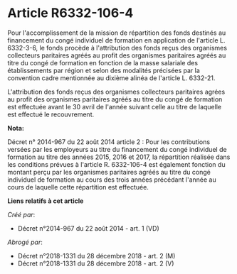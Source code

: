 # Article R6332-106-4

Pour l'accomplissement de la mission de répartition des fonds destinés au financement du congé individuel de formation en
application de l'article L. 6332-3-6, le fonds procède à l'attribution des fonds reçus des organismes collecteurs paritaires
agréés au profit des organismes paritaires agréés au titre du congé de formation en fonction de la masse salariale des
établissements par région et selon des modalités précisées par la convention cadre mentionnée au dixième alinéa de l'article
L. 6332-21.

L'attribution des fonds reçus des organismes collecteurs paritaires agrées au profit des organismes paritaires agréés au
titre du congé de formation est effectuée avant le 30 avril de l'année suivant celle au titre de laquelle est effectué le
recouvrement.

**Nota:**

Décret n° 2014-967 du 22 août 2014 article 2 : Pour les contributions versées par les employeurs au titre du financement du
congé individuel de formation au titre des années 2015, 2016 et 2017, la répartition réalisée dans les conditions prévues à
l'article R. 6332-106-4 est également fonction du montant perçu par les organismes paritaires agréés au titre du congé
individuel de formation au cours des trois années précédant l'année au cours de laquelle cette répartition est effectuée.

**Liens relatifs à cet article**

_Créé par_:

  - Décret n°2014-967 du 22 août 2014 - art. 1 (VD)

_Abrogé par_:

  - Décret n°2018-1331 du 28 décembre 2018 - art. 2 (M)
  - Décret n°2018-1331 du 28 décembre 2018 - art. 2 (V)
